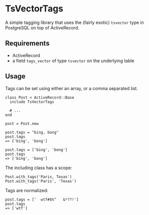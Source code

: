 # TsVectorTags

A simple tagging library that uses the (fairly exotic) `tsvector` type in PostgreSQL on top of ActiveRecord.

## Requirements

* ActiveRecord
* a field `tags_vector` of type `tsvector` on the underlying table

## Usage

Tags can be set using either an array, or a comma separated list.

    class Post < ActiveRecord::Base
      include TsVectorTags

      # ...
    end

    post = Post.new

    post.tags = "bing, bong"
    post.tags
    => ['bing', 'bong']

    post.tags = ['bing', 'bong']
    post.tags
    => ['bing', 'bong']

The including class has a scope:

    Post.with_tags('Paris, Texas')
    Post.with_tags('Paris', 'Texas')

Tags are normalized:

    post.tags = ['  wtf#$%^   &*??!']
    post.tags
    => ['wtf']
